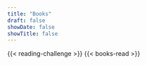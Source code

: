 ```yaml
---
title: "Books"
draft: false
showDate: false
showTitle: false
---
```

{{< reading-challenge >}}
{{< books-read >}}